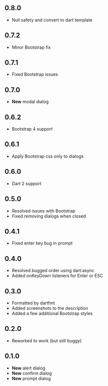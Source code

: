 ## 0.8.0

- Null safety and convert to dart template

## 0.7.2

- Minor Bootstrap fix

## 0.7.1

- Fixed Bootstrap issues

## 0.7.0

- **New** modal dialog

## 0.6.2

- Bootstrap 4 support

## 0.6.1

- Apply Bootstrap css only to dialogs

## 0.6.0

- Dart 2 support

## 0.5.0

- Resolved issues with Bootstrap
- Fixed removing dialogs when closed

## 0.4.1

- Fixed enter key bug in prompt

## 0.4.0

- Resolved bugged order using dart:async
- Added onKeyDown listeners for Enter or ESC

## 0.3.0

- Formatted by dartfmt
- Added screenshots to the description
- Added a few additional Bootstrap styles

## 0.2.0

- Reworked to work (but still buggy)

## 0.1.0

- **New** alert dialog
- **New** confirm dialog
- **New** prompt dialog
